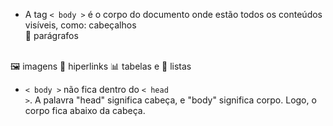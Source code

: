 * A tag <code>< body ></code> é o corpo do documento onde estão todos os conteúdos visíveis, como: 
 cabeçalhos <br>
📌 parágrafos
<br>
🖼️ imagens
🔎 hiperlinks
📊 tabelas e 
📝 listas

* <code>< body ></code> não fica dentro do <code>< head ></code>. A palavra "head" significa cabeça, e "body" significa corpo. Logo, o corpo fica abaixo da cabeça.

